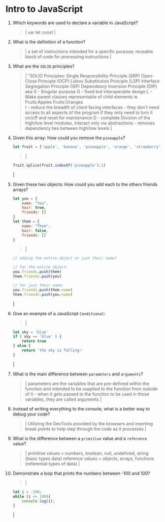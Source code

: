 # Intro to JavaScript
01. Which keywords are used to declare a variable in JavaScript?

    > | var let const |

02. What is the definition of a function?

    > | a set of instructions intended for a specific purpose; reusable block of code for processing instructions  |

03. What are the `SOLID` principles?

    > | 
    "SOLID Principles:
        Single Responsibility Principle (SRP)
        Open-Close Principle (OCP)
        Liskov Substitution Principle (LSP)
        Interface Segregation Principle (ISP)
        Dependency Inversion Principle (DIP) 
    aka
    S - Singular purpose
    O - fixed but interoperable design
    L - Make parent classes representable of child elements ie. Fruits:Apples Fruits:Oranges  
    I - reduce the breadth of client facing interfaces - they don't need access to all aspects of the program if they only need to turn it on/off and reset for maintenance
    D - complete Division of the high/low level modules, interact only via abstractions - removes dependency ties between high/low levels
    |

04. Given this array: How could you remove the `pineapple`?

    ```js
    let fruit = ['apple', 'banana', 'pineapple', 'orange', 'strawberry']
    ```

    > | 
    ```js
    fruit.splice(fruit.indexOf('pineapple'),1)
    ```
     |

05. Given these two objects: How could you add each to the others friends arrays?

    ```js
    let you = {
        name: "You",
        hair: true,
        friends: []
    }
    let them = {
        name: "Them",
        hair: false,
        friends: []
    }
    ```

    > | 
    ```js
    // adding the entire object or just their name?

    // for the entire object:
    you.friends.push(them)
    them.friends.push(you)

    // for just their name:
    you.friends.push(them.name)
    them.friends.push(you.name)
    ```
     |

06. Give an example of a JavaScript `Conditional`:

    > |
    ```js
    let sky = 'blue' 
    if ( sky == 'blue' ) {
        return true
    } else {
        return 'the sky is falling!'
    }
    ```
    |

07. What is the main difference between `parameters` and `arguments`?

    > | parameters are the variables that are pre-defined within the function and intended to be supplied to the function from outside of it - when it gets passed to the function to be used in those variables, they are called arguments |

08. Instead of writing everything to the console, what is a better way to debug your code?

    > | Utilizing the DevTools provided by the browsers and inserting break points to help step through the code as it processes |

09. What is the difference between a `primitive` value and a `reference` value?

    > | 
    primitive values = numbers, boolean, null, undefined, string (basic types data)
    reference values = objects, arrays, functions (referential types of data)
     |

10. Demonstrate a loop that prints the numbers between -100 and 100?

    > | 
    ```js
    let i = -100;
    while (i <= 100){
        console.log(i);
    }
    ```
     |
